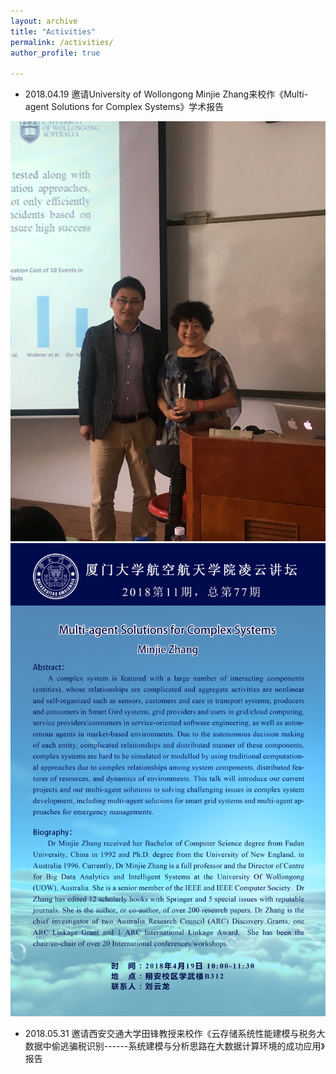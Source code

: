 ```yaml
---
layout: archive
title: "Activities"
permalink: /activities/
author_profile: true

---
```


* 2018.04.19 邀请University of Wollongong Minjie Zhang来校作《Multi-agent Solutions for Complex Systems》学术报告

![这是图片1](/images/activity_1.jpg )
![这是图片2](/images/activity_1_1.jpg )

* 2018.05.31 邀请西安交通大学田锋教授来校作《云存储系统性能建模与税务大数据中偷逃骗税识别------系统建模与分析思路在大数据计算环境的成功应用》报告
